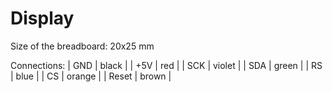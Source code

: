 # Display

Size of the breadboard: 20x25 mm

Connections:
| GND	| black   |
| +5V	| red     |
| SCK	| violet  |
| SDA	| green   |
| RS	| blue    |
| CS	| orange  |
| Reset	| brown   |


